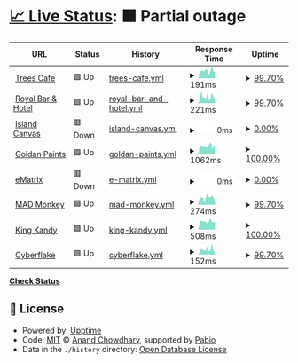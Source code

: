 # [📈 Live Status](https://status.hellodynamicbiz.com): <!--live status--> **🟧 Partial outage**

<!--start: status pages-->
<!-- This summary is generated by Upptime (https://github.com/upptime/upptime) -->
<!-- Do not edit this manually, your changes will be overwritten -->
<!-- prettier-ignore -->
| URL | Status | History | Response Time | Uptime |
| --- | ------ | ------- | ------------- | ------ |
| <img alt="" src="https://icons.duckduckgo.com/ip3/treescafekandy.com.ico" height="13"> [Trees Cafe](https://treescafekandy.com) | 🟩 Up | [trees-cafe.yml](https://github.com/dynamicbiz4/uptime/commits/HEAD/history/trees-cafe.yml) | <details><summary><img alt="Response time graph" src="./graphs/trees-cafe/response-time-week.png" height="20"> 191ms</summary><br><a href="https://status.hellodynamicbiz.com/history/trees-cafe"><img alt="Response time 205" src="https://img.shields.io/endpoint?url=https%3A%2F%2Fraw.githubusercontent.com%2Fdynamicbiz4%2Fuptime%2FHEAD%2Fapi%2Ftrees-cafe%2Fresponse-time.json"></a><br><a href="https://status.hellodynamicbiz.com/history/trees-cafe"><img alt="24-hour response time 161" src="https://img.shields.io/endpoint?url=https%3A%2F%2Fraw.githubusercontent.com%2Fdynamicbiz4%2Fuptime%2FHEAD%2Fapi%2Ftrees-cafe%2Fresponse-time-day.json"></a><br><a href="https://status.hellodynamicbiz.com/history/trees-cafe"><img alt="7-day response time 191" src="https://img.shields.io/endpoint?url=https%3A%2F%2Fraw.githubusercontent.com%2Fdynamicbiz4%2Fuptime%2FHEAD%2Fapi%2Ftrees-cafe%2Fresponse-time-week.json"></a><br><a href="https://status.hellodynamicbiz.com/history/trees-cafe"><img alt="30-day response time 220" src="https://img.shields.io/endpoint?url=https%3A%2F%2Fraw.githubusercontent.com%2Fdynamicbiz4%2Fuptime%2FHEAD%2Fapi%2Ftrees-cafe%2Fresponse-time-month.json"></a><br><a href="https://status.hellodynamicbiz.com/history/trees-cafe"><img alt="1-year response time 205" src="https://img.shields.io/endpoint?url=https%3A%2F%2Fraw.githubusercontent.com%2Fdynamicbiz4%2Fuptime%2FHEAD%2Fapi%2Ftrees-cafe%2Fresponse-time-year.json"></a></details> | <details><summary><a href="https://status.hellodynamicbiz.com/history/trees-cafe">99.70%</a></summary><a href="https://status.hellodynamicbiz.com/history/trees-cafe"><img alt="All-time uptime 98.63%" src="https://img.shields.io/endpoint?url=https%3A%2F%2Fraw.githubusercontent.com%2Fdynamicbiz4%2Fuptime%2FHEAD%2Fapi%2Ftrees-cafe%2Fuptime.json"></a><br><a href="https://status.hellodynamicbiz.com/history/trees-cafe"><img alt="24-hour uptime 100.00%" src="https://img.shields.io/endpoint?url=https%3A%2F%2Fraw.githubusercontent.com%2Fdynamicbiz4%2Fuptime%2FHEAD%2Fapi%2Ftrees-cafe%2Fuptime-day.json"></a><br><a href="https://status.hellodynamicbiz.com/history/trees-cafe"><img alt="7-day uptime 99.70%" src="https://img.shields.io/endpoint?url=https%3A%2F%2Fraw.githubusercontent.com%2Fdynamicbiz4%2Fuptime%2FHEAD%2Fapi%2Ftrees-cafe%2Fuptime-week.json"></a><br><a href="https://status.hellodynamicbiz.com/history/trees-cafe"><img alt="30-day uptime 99.82%" src="https://img.shields.io/endpoint?url=https%3A%2F%2Fraw.githubusercontent.com%2Fdynamicbiz4%2Fuptime%2FHEAD%2Fapi%2Ftrees-cafe%2Fuptime-month.json"></a><br><a href="https://status.hellodynamicbiz.com/history/trees-cafe"><img alt="1-year uptime 98.63%" src="https://img.shields.io/endpoint?url=https%3A%2F%2Fraw.githubusercontent.com%2Fdynamicbiz4%2Fuptime%2FHEAD%2Fapi%2Ftrees-cafe%2Fuptime-year.json"></a></details>
| <img alt="" src="https://icons.duckduckgo.com/ip3/royalbarandhotel.com.ico" height="13"> [Royal Bar & Hotel](https://royalbarandhotel.com) | 🟩 Up | [royal-bar-and-hotel.yml](https://github.com/dynamicbiz4/uptime/commits/HEAD/history/royal-bar-and-hotel.yml) | <details><summary><img alt="Response time graph" src="./graphs/royal-bar-and-hotel/response-time-week.png" height="20"> 221ms</summary><br><a href="https://status.hellodynamicbiz.com/history/royal-bar-and-hotel"><img alt="Response time 234" src="https://img.shields.io/endpoint?url=https%3A%2F%2Fraw.githubusercontent.com%2Fdynamicbiz4%2Fuptime%2FHEAD%2Fapi%2Froyal-bar-and-hotel%2Fresponse-time.json"></a><br><a href="https://status.hellodynamicbiz.com/history/royal-bar-and-hotel"><img alt="24-hour response time 164" src="https://img.shields.io/endpoint?url=https%3A%2F%2Fraw.githubusercontent.com%2Fdynamicbiz4%2Fuptime%2FHEAD%2Fapi%2Froyal-bar-and-hotel%2Fresponse-time-day.json"></a><br><a href="https://status.hellodynamicbiz.com/history/royal-bar-and-hotel"><img alt="7-day response time 221" src="https://img.shields.io/endpoint?url=https%3A%2F%2Fraw.githubusercontent.com%2Fdynamicbiz4%2Fuptime%2FHEAD%2Fapi%2Froyal-bar-and-hotel%2Fresponse-time-week.json"></a><br><a href="https://status.hellodynamicbiz.com/history/royal-bar-and-hotel"><img alt="30-day response time 257" src="https://img.shields.io/endpoint?url=https%3A%2F%2Fraw.githubusercontent.com%2Fdynamicbiz4%2Fuptime%2FHEAD%2Fapi%2Froyal-bar-and-hotel%2Fresponse-time-month.json"></a><br><a href="https://status.hellodynamicbiz.com/history/royal-bar-and-hotel"><img alt="1-year response time 234" src="https://img.shields.io/endpoint?url=https%3A%2F%2Fraw.githubusercontent.com%2Fdynamicbiz4%2Fuptime%2FHEAD%2Fapi%2Froyal-bar-and-hotel%2Fresponse-time-year.json"></a></details> | <details><summary><a href="https://status.hellodynamicbiz.com/history/royal-bar-and-hotel">99.70%</a></summary><a href="https://status.hellodynamicbiz.com/history/royal-bar-and-hotel"><img alt="All-time uptime 99.92%" src="https://img.shields.io/endpoint?url=https%3A%2F%2Fraw.githubusercontent.com%2Fdynamicbiz4%2Fuptime%2FHEAD%2Fapi%2Froyal-bar-and-hotel%2Fuptime.json"></a><br><a href="https://status.hellodynamicbiz.com/history/royal-bar-and-hotel"><img alt="24-hour uptime 100.00%" src="https://img.shields.io/endpoint?url=https%3A%2F%2Fraw.githubusercontent.com%2Fdynamicbiz4%2Fuptime%2FHEAD%2Fapi%2Froyal-bar-and-hotel%2Fuptime-day.json"></a><br><a href="https://status.hellodynamicbiz.com/history/royal-bar-and-hotel"><img alt="7-day uptime 99.70%" src="https://img.shields.io/endpoint?url=https%3A%2F%2Fraw.githubusercontent.com%2Fdynamicbiz4%2Fuptime%2FHEAD%2Fapi%2Froyal-bar-and-hotel%2Fuptime-week.json"></a><br><a href="https://status.hellodynamicbiz.com/history/royal-bar-and-hotel"><img alt="30-day uptime 99.82%" src="https://img.shields.io/endpoint?url=https%3A%2F%2Fraw.githubusercontent.com%2Fdynamicbiz4%2Fuptime%2FHEAD%2Fapi%2Froyal-bar-and-hotel%2Fuptime-month.json"></a><br><a href="https://status.hellodynamicbiz.com/history/royal-bar-and-hotel"><img alt="1-year uptime 99.92%" src="https://img.shields.io/endpoint?url=https%3A%2F%2Fraw.githubusercontent.com%2Fdynamicbiz4%2Fuptime%2FHEAD%2Fapi%2Froyal-bar-and-hotel%2Fuptime-year.json"></a></details>
| <img alt="" src="https://icons.duckduckgo.com/ip3/island-canvas.com.ico" height="13"> [Island Canvas](https://island-canvas.com) | 🟥 Down | [island-canvas.yml](https://github.com/dynamicbiz4/uptime/commits/HEAD/history/island-canvas.yml) | <details><summary><img alt="Response time graph" src="./graphs/island-canvas/response-time-week.png" height="20"> 0ms</summary><br><a href="https://status.hellodynamicbiz.com/history/island-canvas"><img alt="Response time 697" src="https://img.shields.io/endpoint?url=https%3A%2F%2Fraw.githubusercontent.com%2Fdynamicbiz4%2Fuptime%2FHEAD%2Fapi%2Fisland-canvas%2Fresponse-time.json"></a><br><a href="https://status.hellodynamicbiz.com/history/island-canvas"><img alt="24-hour response time 0" src="https://img.shields.io/endpoint?url=https%3A%2F%2Fraw.githubusercontent.com%2Fdynamicbiz4%2Fuptime%2FHEAD%2Fapi%2Fisland-canvas%2Fresponse-time-day.json"></a><br><a href="https://status.hellodynamicbiz.com/history/island-canvas"><img alt="7-day response time 0" src="https://img.shields.io/endpoint?url=https%3A%2F%2Fraw.githubusercontent.com%2Fdynamicbiz4%2Fuptime%2FHEAD%2Fapi%2Fisland-canvas%2Fresponse-time-week.json"></a><br><a href="https://status.hellodynamicbiz.com/history/island-canvas"><img alt="30-day response time 0" src="https://img.shields.io/endpoint?url=https%3A%2F%2Fraw.githubusercontent.com%2Fdynamicbiz4%2Fuptime%2FHEAD%2Fapi%2Fisland-canvas%2Fresponse-time-month.json"></a><br><a href="https://status.hellodynamicbiz.com/history/island-canvas"><img alt="1-year response time 697" src="https://img.shields.io/endpoint?url=https%3A%2F%2Fraw.githubusercontent.com%2Fdynamicbiz4%2Fuptime%2FHEAD%2Fapi%2Fisland-canvas%2Fresponse-time-year.json"></a></details> | <details><summary><a href="https://status.hellodynamicbiz.com/history/island-canvas">0.00%</a></summary><a href="https://status.hellodynamicbiz.com/history/island-canvas"><img alt="All-time uptime 50.65%" src="https://img.shields.io/endpoint?url=https%3A%2F%2Fraw.githubusercontent.com%2Fdynamicbiz4%2Fuptime%2FHEAD%2Fapi%2Fisland-canvas%2Fuptime.json"></a><br><a href="https://status.hellodynamicbiz.com/history/island-canvas"><img alt="24-hour uptime 0.00%" src="https://img.shields.io/endpoint?url=https%3A%2F%2Fraw.githubusercontent.com%2Fdynamicbiz4%2Fuptime%2FHEAD%2Fapi%2Fisland-canvas%2Fuptime-day.json"></a><br><a href="https://status.hellodynamicbiz.com/history/island-canvas"><img alt="7-day uptime 0.00%" src="https://img.shields.io/endpoint?url=https%3A%2F%2Fraw.githubusercontent.com%2Fdynamicbiz4%2Fuptime%2FHEAD%2Fapi%2Fisland-canvas%2Fuptime-week.json"></a><br><a href="https://status.hellodynamicbiz.com/history/island-canvas"><img alt="30-day uptime 0.00%" src="https://img.shields.io/endpoint?url=https%3A%2F%2Fraw.githubusercontent.com%2Fdynamicbiz4%2Fuptime%2FHEAD%2Fapi%2Fisland-canvas%2Fuptime-month.json"></a><br><a href="https://status.hellodynamicbiz.com/history/island-canvas"><img alt="1-year uptime 50.65%" src="https://img.shields.io/endpoint?url=https%3A%2F%2Fraw.githubusercontent.com%2Fdynamicbiz4%2Fuptime%2FHEAD%2Fapi%2Fisland-canvas%2Fuptime-year.json"></a></details>
| <img alt="" src="https://icons.duckduckgo.com/ip3/www.goldenpaints.lk.ico" height="13"> [Goldan Paints](https://www.goldenpaints.lk) | 🟩 Up | [goldan-paints.yml](https://github.com/dynamicbiz4/uptime/commits/HEAD/history/goldan-paints.yml) | <details><summary><img alt="Response time graph" src="./graphs/goldan-paints/response-time-week.png" height="20"> 1062ms</summary><br><a href="https://status.hellodynamicbiz.com/history/goldan-paints"><img alt="Response time 1702" src="https://img.shields.io/endpoint?url=https%3A%2F%2Fraw.githubusercontent.com%2Fdynamicbiz4%2Fuptime%2FHEAD%2Fapi%2Fgoldan-paints%2Fresponse-time.json"></a><br><a href="https://status.hellodynamicbiz.com/history/goldan-paints"><img alt="24-hour response time 1148" src="https://img.shields.io/endpoint?url=https%3A%2F%2Fraw.githubusercontent.com%2Fdynamicbiz4%2Fuptime%2FHEAD%2Fapi%2Fgoldan-paints%2Fresponse-time-day.json"></a><br><a href="https://status.hellodynamicbiz.com/history/goldan-paints"><img alt="7-day response time 1062" src="https://img.shields.io/endpoint?url=https%3A%2F%2Fraw.githubusercontent.com%2Fdynamicbiz4%2Fuptime%2FHEAD%2Fapi%2Fgoldan-paints%2Fresponse-time-week.json"></a><br><a href="https://status.hellodynamicbiz.com/history/goldan-paints"><img alt="30-day response time 1776" src="https://img.shields.io/endpoint?url=https%3A%2F%2Fraw.githubusercontent.com%2Fdynamicbiz4%2Fuptime%2FHEAD%2Fapi%2Fgoldan-paints%2Fresponse-time-month.json"></a><br><a href="https://status.hellodynamicbiz.com/history/goldan-paints"><img alt="1-year response time 1702" src="https://img.shields.io/endpoint?url=https%3A%2F%2Fraw.githubusercontent.com%2Fdynamicbiz4%2Fuptime%2FHEAD%2Fapi%2Fgoldan-paints%2Fresponse-time-year.json"></a></details> | <details><summary><a href="https://status.hellodynamicbiz.com/history/goldan-paints">100.00%</a></summary><a href="https://status.hellodynamicbiz.com/history/goldan-paints"><img alt="All-time uptime 99.57%" src="https://img.shields.io/endpoint?url=https%3A%2F%2Fraw.githubusercontent.com%2Fdynamicbiz4%2Fuptime%2FHEAD%2Fapi%2Fgoldan-paints%2Fuptime.json"></a><br><a href="https://status.hellodynamicbiz.com/history/goldan-paints"><img alt="24-hour uptime 100.00%" src="https://img.shields.io/endpoint?url=https%3A%2F%2Fraw.githubusercontent.com%2Fdynamicbiz4%2Fuptime%2FHEAD%2Fapi%2Fgoldan-paints%2Fuptime-day.json"></a><br><a href="https://status.hellodynamicbiz.com/history/goldan-paints"><img alt="7-day uptime 100.00%" src="https://img.shields.io/endpoint?url=https%3A%2F%2Fraw.githubusercontent.com%2Fdynamicbiz4%2Fuptime%2FHEAD%2Fapi%2Fgoldan-paints%2Fuptime-week.json"></a><br><a href="https://status.hellodynamicbiz.com/history/goldan-paints"><img alt="30-day uptime 100.00%" src="https://img.shields.io/endpoint?url=https%3A%2F%2Fraw.githubusercontent.com%2Fdynamicbiz4%2Fuptime%2FHEAD%2Fapi%2Fgoldan-paints%2Fuptime-month.json"></a><br><a href="https://status.hellodynamicbiz.com/history/goldan-paints"><img alt="1-year uptime 99.57%" src="https://img.shields.io/endpoint?url=https%3A%2F%2Fraw.githubusercontent.com%2Fdynamicbiz4%2Fuptime%2FHEAD%2Fapi%2Fgoldan-paints%2Fuptime-year.json"></a></details>
| <img alt="" src="https://icons.duckduckgo.com/ip3/ematrixit.com.ico" height="13"> [eMatrix](https://ematrixit.com/) | 🟥 Down | [e-matrix.yml](https://github.com/dynamicbiz4/uptime/commits/HEAD/history/e-matrix.yml) | <details><summary><img alt="Response time graph" src="./graphs/e-matrix/response-time-week.png" height="20"> 0ms</summary><br><a href="https://status.hellodynamicbiz.com/history/e-matrix"><img alt="Response time 508" src="https://img.shields.io/endpoint?url=https%3A%2F%2Fraw.githubusercontent.com%2Fdynamicbiz4%2Fuptime%2FHEAD%2Fapi%2Fe-matrix%2Fresponse-time.json"></a><br><a href="https://status.hellodynamicbiz.com/history/e-matrix"><img alt="24-hour response time 0" src="https://img.shields.io/endpoint?url=https%3A%2F%2Fraw.githubusercontent.com%2Fdynamicbiz4%2Fuptime%2FHEAD%2Fapi%2Fe-matrix%2Fresponse-time-day.json"></a><br><a href="https://status.hellodynamicbiz.com/history/e-matrix"><img alt="7-day response time 0" src="https://img.shields.io/endpoint?url=https%3A%2F%2Fraw.githubusercontent.com%2Fdynamicbiz4%2Fuptime%2FHEAD%2Fapi%2Fe-matrix%2Fresponse-time-week.json"></a><br><a href="https://status.hellodynamicbiz.com/history/e-matrix"><img alt="30-day response time 0" src="https://img.shields.io/endpoint?url=https%3A%2F%2Fraw.githubusercontent.com%2Fdynamicbiz4%2Fuptime%2FHEAD%2Fapi%2Fe-matrix%2Fresponse-time-month.json"></a><br><a href="https://status.hellodynamicbiz.com/history/e-matrix"><img alt="1-year response time 508" src="https://img.shields.io/endpoint?url=https%3A%2F%2Fraw.githubusercontent.com%2Fdynamicbiz4%2Fuptime%2FHEAD%2Fapi%2Fe-matrix%2Fresponse-time-year.json"></a></details> | <details><summary><a href="https://status.hellodynamicbiz.com/history/e-matrix">0.00%</a></summary><a href="https://status.hellodynamicbiz.com/history/e-matrix"><img alt="All-time uptime 34.05%" src="https://img.shields.io/endpoint?url=https%3A%2F%2Fraw.githubusercontent.com%2Fdynamicbiz4%2Fuptime%2FHEAD%2Fapi%2Fe-matrix%2Fuptime.json"></a><br><a href="https://status.hellodynamicbiz.com/history/e-matrix"><img alt="24-hour uptime 0.00%" src="https://img.shields.io/endpoint?url=https%3A%2F%2Fraw.githubusercontent.com%2Fdynamicbiz4%2Fuptime%2FHEAD%2Fapi%2Fe-matrix%2Fuptime-day.json"></a><br><a href="https://status.hellodynamicbiz.com/history/e-matrix"><img alt="7-day uptime 0.00%" src="https://img.shields.io/endpoint?url=https%3A%2F%2Fraw.githubusercontent.com%2Fdynamicbiz4%2Fuptime%2FHEAD%2Fapi%2Fe-matrix%2Fuptime-week.json"></a><br><a href="https://status.hellodynamicbiz.com/history/e-matrix"><img alt="30-day uptime 0.00%" src="https://img.shields.io/endpoint?url=https%3A%2F%2Fraw.githubusercontent.com%2Fdynamicbiz4%2Fuptime%2FHEAD%2Fapi%2Fe-matrix%2Fuptime-month.json"></a><br><a href="https://status.hellodynamicbiz.com/history/e-matrix"><img alt="1-year uptime 34.05%" src="https://img.shields.io/endpoint?url=https%3A%2F%2Fraw.githubusercontent.com%2Fdynamicbiz4%2Fuptime%2FHEAD%2Fapi%2Fe-matrix%2Fuptime-year.json"></a></details>
| <img alt="" src="https://icons.duckduckgo.com/ip3/madmonkeystudio.com.au.ico" height="13"> [MAD Monkey](https://madmonkeystudio.com.au/) | 🟩 Up | [mad-monkey.yml](https://github.com/dynamicbiz4/uptime/commits/HEAD/history/mad-monkey.yml) | <details><summary><img alt="Response time graph" src="./graphs/mad-monkey/response-time-week.png" height="20"> 274ms</summary><br><a href="https://status.hellodynamicbiz.com/history/mad-monkey"><img alt="Response time 245" src="https://img.shields.io/endpoint?url=https%3A%2F%2Fraw.githubusercontent.com%2Fdynamicbiz4%2Fuptime%2FHEAD%2Fapi%2Fmad-monkey%2Fresponse-time.json"></a><br><a href="https://status.hellodynamicbiz.com/history/mad-monkey"><img alt="24-hour response time 165" src="https://img.shields.io/endpoint?url=https%3A%2F%2Fraw.githubusercontent.com%2Fdynamicbiz4%2Fuptime%2FHEAD%2Fapi%2Fmad-monkey%2Fresponse-time-day.json"></a><br><a href="https://status.hellodynamicbiz.com/history/mad-monkey"><img alt="7-day response time 274" src="https://img.shields.io/endpoint?url=https%3A%2F%2Fraw.githubusercontent.com%2Fdynamicbiz4%2Fuptime%2FHEAD%2Fapi%2Fmad-monkey%2Fresponse-time-week.json"></a><br><a href="https://status.hellodynamicbiz.com/history/mad-monkey"><img alt="30-day response time 274" src="https://img.shields.io/endpoint?url=https%3A%2F%2Fraw.githubusercontent.com%2Fdynamicbiz4%2Fuptime%2FHEAD%2Fapi%2Fmad-monkey%2Fresponse-time-month.json"></a><br><a href="https://status.hellodynamicbiz.com/history/mad-monkey"><img alt="1-year response time 245" src="https://img.shields.io/endpoint?url=https%3A%2F%2Fraw.githubusercontent.com%2Fdynamicbiz4%2Fuptime%2FHEAD%2Fapi%2Fmad-monkey%2Fresponse-time-year.json"></a></details> | <details><summary><a href="https://status.hellodynamicbiz.com/history/mad-monkey">99.70%</a></summary><a href="https://status.hellodynamicbiz.com/history/mad-monkey"><img alt="All-time uptime 99.97%" src="https://img.shields.io/endpoint?url=https%3A%2F%2Fraw.githubusercontent.com%2Fdynamicbiz4%2Fuptime%2FHEAD%2Fapi%2Fmad-monkey%2Fuptime.json"></a><br><a href="https://status.hellodynamicbiz.com/history/mad-monkey"><img alt="24-hour uptime 100.00%" src="https://img.shields.io/endpoint?url=https%3A%2F%2Fraw.githubusercontent.com%2Fdynamicbiz4%2Fuptime%2FHEAD%2Fapi%2Fmad-monkey%2Fuptime-day.json"></a><br><a href="https://status.hellodynamicbiz.com/history/mad-monkey"><img alt="7-day uptime 99.70%" src="https://img.shields.io/endpoint?url=https%3A%2F%2Fraw.githubusercontent.com%2Fdynamicbiz4%2Fuptime%2FHEAD%2Fapi%2Fmad-monkey%2Fuptime-week.json"></a><br><a href="https://status.hellodynamicbiz.com/history/mad-monkey"><img alt="30-day uptime 99.82%" src="https://img.shields.io/endpoint?url=https%3A%2F%2Fraw.githubusercontent.com%2Fdynamicbiz4%2Fuptime%2FHEAD%2Fapi%2Fmad-monkey%2Fuptime-month.json"></a><br><a href="https://status.hellodynamicbiz.com/history/mad-monkey"><img alt="1-year uptime 99.97%" src="https://img.shields.io/endpoint?url=https%3A%2F%2Fraw.githubusercontent.com%2Fdynamicbiz4%2Fuptime%2FHEAD%2Fapi%2Fmad-monkey%2Fuptime-year.json"></a></details>
| <img alt="" src="https://icons.duckduckgo.com/ip3/kingskandy.lk.ico" height="13"> [King Kandy](https://kingskandy.lk/) | 🟩 Up | [king-kandy.yml](https://github.com/dynamicbiz4/uptime/commits/HEAD/history/king-kandy.yml) | <details><summary><img alt="Response time graph" src="./graphs/king-kandy/response-time-week.png" height="20"> 508ms</summary><br><a href="https://status.hellodynamicbiz.com/history/king-kandy"><img alt="Response time 859" src="https://img.shields.io/endpoint?url=https%3A%2F%2Fraw.githubusercontent.com%2Fdynamicbiz4%2Fuptime%2FHEAD%2Fapi%2Fking-kandy%2Fresponse-time.json"></a><br><a href="https://status.hellodynamicbiz.com/history/king-kandy"><img alt="24-hour response time 493" src="https://img.shields.io/endpoint?url=https%3A%2F%2Fraw.githubusercontent.com%2Fdynamicbiz4%2Fuptime%2FHEAD%2Fapi%2Fking-kandy%2Fresponse-time-day.json"></a><br><a href="https://status.hellodynamicbiz.com/history/king-kandy"><img alt="7-day response time 508" src="https://img.shields.io/endpoint?url=https%3A%2F%2Fraw.githubusercontent.com%2Fdynamicbiz4%2Fuptime%2FHEAD%2Fapi%2Fking-kandy%2Fresponse-time-week.json"></a><br><a href="https://status.hellodynamicbiz.com/history/king-kandy"><img alt="30-day response time 1183" src="https://img.shields.io/endpoint?url=https%3A%2F%2Fraw.githubusercontent.com%2Fdynamicbiz4%2Fuptime%2FHEAD%2Fapi%2Fking-kandy%2Fresponse-time-month.json"></a><br><a href="https://status.hellodynamicbiz.com/history/king-kandy"><img alt="1-year response time 859" src="https://img.shields.io/endpoint?url=https%3A%2F%2Fraw.githubusercontent.com%2Fdynamicbiz4%2Fuptime%2FHEAD%2Fapi%2Fking-kandy%2Fresponse-time-year.json"></a></details> | <details><summary><a href="https://status.hellodynamicbiz.com/history/king-kandy">100.00%</a></summary><a href="https://status.hellodynamicbiz.com/history/king-kandy"><img alt="All-time uptime 99.96%" src="https://img.shields.io/endpoint?url=https%3A%2F%2Fraw.githubusercontent.com%2Fdynamicbiz4%2Fuptime%2FHEAD%2Fapi%2Fking-kandy%2Fuptime.json"></a><br><a href="https://status.hellodynamicbiz.com/history/king-kandy"><img alt="24-hour uptime 100.00%" src="https://img.shields.io/endpoint?url=https%3A%2F%2Fraw.githubusercontent.com%2Fdynamicbiz4%2Fuptime%2FHEAD%2Fapi%2Fking-kandy%2Fuptime-day.json"></a><br><a href="https://status.hellodynamicbiz.com/history/king-kandy"><img alt="7-day uptime 100.00%" src="https://img.shields.io/endpoint?url=https%3A%2F%2Fraw.githubusercontent.com%2Fdynamicbiz4%2Fuptime%2FHEAD%2Fapi%2Fking-kandy%2Fuptime-week.json"></a><br><a href="https://status.hellodynamicbiz.com/history/king-kandy"><img alt="30-day uptime 99.94%" src="https://img.shields.io/endpoint?url=https%3A%2F%2Fraw.githubusercontent.com%2Fdynamicbiz4%2Fuptime%2FHEAD%2Fapi%2Fking-kandy%2Fuptime-month.json"></a><br><a href="https://status.hellodynamicbiz.com/history/king-kandy"><img alt="1-year uptime 99.96%" src="https://img.shields.io/endpoint?url=https%3A%2F%2Fraw.githubusercontent.com%2Fdynamicbiz4%2Fuptime%2FHEAD%2Fapi%2Fking-kandy%2Fuptime-year.json"></a></details>
| <img alt="" src="https://icons.duckduckgo.com/ip3/cyberflake.biz.ico" height="13"> [Cyberflake](https://cyberflake.biz/) | 🟩 Up | [cyberflake.yml](https://github.com/dynamicbiz4/uptime/commits/HEAD/history/cyberflake.yml) | <details><summary><img alt="Response time graph" src="./graphs/cyberflake/response-time-week.png" height="20"> 152ms</summary><br><a href="https://status.hellodynamicbiz.com/history/cyberflake"><img alt="Response time 381" src="https://img.shields.io/endpoint?url=https%3A%2F%2Fraw.githubusercontent.com%2Fdynamicbiz4%2Fuptime%2FHEAD%2Fapi%2Fcyberflake%2Fresponse-time.json"></a><br><a href="https://status.hellodynamicbiz.com/history/cyberflake"><img alt="24-hour response time 84" src="https://img.shields.io/endpoint?url=https%3A%2F%2Fraw.githubusercontent.com%2Fdynamicbiz4%2Fuptime%2FHEAD%2Fapi%2Fcyberflake%2Fresponse-time-day.json"></a><br><a href="https://status.hellodynamicbiz.com/history/cyberflake"><img alt="7-day response time 152" src="https://img.shields.io/endpoint?url=https%3A%2F%2Fraw.githubusercontent.com%2Fdynamicbiz4%2Fuptime%2FHEAD%2Fapi%2Fcyberflake%2Fresponse-time-week.json"></a><br><a href="https://status.hellodynamicbiz.com/history/cyberflake"><img alt="30-day response time 207" src="https://img.shields.io/endpoint?url=https%3A%2F%2Fraw.githubusercontent.com%2Fdynamicbiz4%2Fuptime%2FHEAD%2Fapi%2Fcyberflake%2Fresponse-time-month.json"></a><br><a href="https://status.hellodynamicbiz.com/history/cyberflake"><img alt="1-year response time 381" src="https://img.shields.io/endpoint?url=https%3A%2F%2Fraw.githubusercontent.com%2Fdynamicbiz4%2Fuptime%2FHEAD%2Fapi%2Fcyberflake%2Fresponse-time-year.json"></a></details> | <details><summary><a href="https://status.hellodynamicbiz.com/history/cyberflake">99.70%</a></summary><a href="https://status.hellodynamicbiz.com/history/cyberflake"><img alt="All-time uptime 99.95%" src="https://img.shields.io/endpoint?url=https%3A%2F%2Fraw.githubusercontent.com%2Fdynamicbiz4%2Fuptime%2FHEAD%2Fapi%2Fcyberflake%2Fuptime.json"></a><br><a href="https://status.hellodynamicbiz.com/history/cyberflake"><img alt="24-hour uptime 100.00%" src="https://img.shields.io/endpoint?url=https%3A%2F%2Fraw.githubusercontent.com%2Fdynamicbiz4%2Fuptime%2FHEAD%2Fapi%2Fcyberflake%2Fuptime-day.json"></a><br><a href="https://status.hellodynamicbiz.com/history/cyberflake"><img alt="7-day uptime 99.70%" src="https://img.shields.io/endpoint?url=https%3A%2F%2Fraw.githubusercontent.com%2Fdynamicbiz4%2Fuptime%2FHEAD%2Fapi%2Fcyberflake%2Fuptime-week.json"></a><br><a href="https://status.hellodynamicbiz.com/history/cyberflake"><img alt="30-day uptime 99.82%" src="https://img.shields.io/endpoint?url=https%3A%2F%2Fraw.githubusercontent.com%2Fdynamicbiz4%2Fuptime%2FHEAD%2Fapi%2Fcyberflake%2Fuptime-month.json"></a><br><a href="https://status.hellodynamicbiz.com/history/cyberflake"><img alt="1-year uptime 99.95%" src="https://img.shields.io/endpoint?url=https%3A%2F%2Fraw.githubusercontent.com%2Fdynamicbiz4%2Fuptime%2FHEAD%2Fapi%2Fcyberflake%2Fuptime-year.json"></a></details>

<!--end: status pages-->

[**Check Status**](https://status.hellodynamicbiz.com)

## 📄 License

- Powered by: [Upptime](https://github.com/upptime/upptime)
- Code: [MIT](./LICENSE) © [Anand Chowdhary](https://anandchowdhary.com), supported by [Pabio](https://pabio.com)
- Data in the `./history` directory: [Open Database License](https://opendatacommons.org/licenses/odbl/1-0/)
